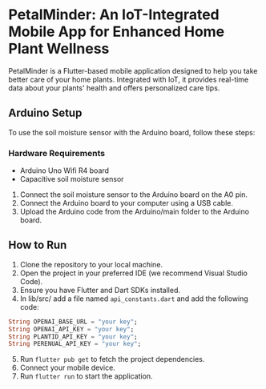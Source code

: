 # PetalMinder: An IoT-Integrated Mobile App for Enhanced Home Plant Wellness

PetalMinder is a Flutter-based mobile application designed to help you take better care of your home plants. Integrated with IoT, it provides real-time data about your plants' health and offers personalized care tips.

## Arduino Setup

To use the soil moisture sensor with the Arduino board, follow these steps:

### Hardware Requirements

* Arduino Uno Wifi R4 board
* Capacitive soil moisture sensor

1. Connect the soil moisture sensor to the Arduino board on the A0 pin.
2. Connect the Arduino board to your computer using a USB cable.
3. Upload the Arduino code from the Arduino/main folder to the Arduino board.

## How to Run

1. Clone the repository to your local machine.
2. Open the project in your preferred IDE (we recommend Visual Studio Code).
3. Ensure you have Flutter and Dart SDKs installed.
4. In lib/src/ add a file named ``api_constants.dart`` and add the following code:

```dart
String OPENAI_BASE_URL = "your key";
String OPENAI_API_KEY = "your key";
String PLANTID_API_KEY = "your key";
String PERENUAL_API_KEY = "your key";
```

5. Run ``flutter pub get`` to fetch the project dependencies.
6. Connect your mobile device.
7. Run ``flutter run`` to start the application.
